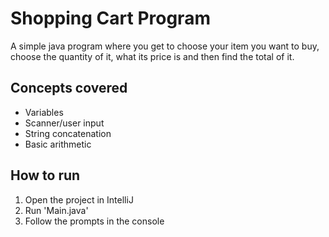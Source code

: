 # Shopping Cart Program

A simple java program where you get to choose your item you want to buy, choose the quantity of it, what its price is and then find the total of it.

## Concepts covered
- Variables
- Scanner/user input
- String concatenation
- Basic arithmetic

## How to run
1. Open the project in IntelliJ
2. Run 'Main.java'
3. Follow the prompts in the console